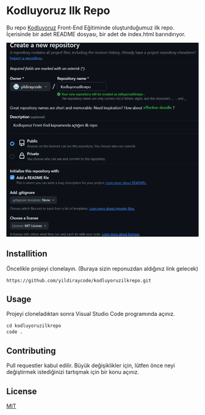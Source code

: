 # Kodluyoruz Ilk Repo
Bu repo [Kodluyoruz](https://kodluyoruz.org/) Front-End Eğitiminde oluşturduğumuz ilk repo. İçerisinde bir adet README dosyası, bir adet de index.html barındırıyor.

![](./images/markdown.png)
## Installition
Öncelikle projeyi clonelayın. (Buraya sizin reponuzdan aldığınız link gelecek)

```
https://github.com/yildiraycode/kodluyoruzilkrepo.git
```
## Usage
Projeyi cloneladıktan sonra Visual Studio Code programında açınız.
```
cd kodluyoruzilkrepo
code .
```
## Contributing
Pull requestler kabul edilir. Büyük değişiklikler için, lütfen önce neyi değiştirmek istediğinizi tartışmak için bir konu açınız.
## License
[MIT](https://choosealicense.com/licenses/mit/)



